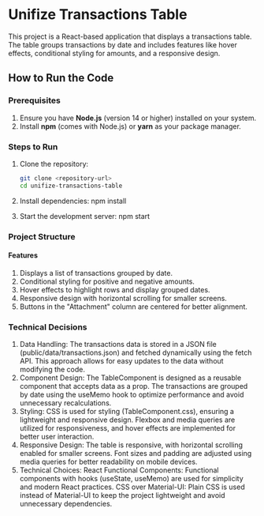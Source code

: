 # Unifize Transactions Table

This project is a React-based application that displays a transactions table. The table groups transactions by date and includes features like hover effects, conditional styling for amounts, and a responsive design.

## **How to Run the Code**

### **Prerequisites**

1. Ensure you have **Node.js** (version 14 or higher) installed on your system.
2. Install **npm** (comes with Node.js) or **yarn** as your package manager.

### **Steps to Run**

1. Clone the repository:

   ```bash
   git clone <repository-url>
   cd unifize-transactions-table
   ```

2. Install dependencies:
   npm install

3. Start the development server:
   npm start

### **Project Structure**

#### **Features**

1. Displays a list of transactions grouped by date.
2. Conditional styling for positive and negative amounts.
3. Hover effects to highlight rows and display grouped dates.
4. Responsive design with horizontal scrolling for smaller screens.
5. Buttons in the "Attachment" column are centered for better alignment.

### **Technical Decisions**

1. Data Handling:
   The transactions data is stored in a JSON file (public/data/transactions.json) and fetched dynamically using the fetch API.
   This approach allows for easy updates to the data without modifying the code.
2. Component Design:
   The TableComponent is designed as a reusable component that accepts data as a prop.
   The transactions are grouped by date using the useMemo hook to optimize performance and avoid unnecessary recalculations.
3. Styling:
   CSS is used for styling (TableComponent.css), ensuring a lightweight and responsive design.
   Flexbox and media queries are utilized for responsiveness, and hover effects are implemented for better user interaction.
4. Responsive Design:
   The table is responsive, with horizontal scrolling enabled for smaller screens.
   Font sizes and padding are adjusted using media queries for better readability on mobile devices.
5. Technical Choices:
   React Functional Components: Functional components with hooks (useState, useMemo) are used for simplicity and modern React practices.
   CSS over Material-UI: Plain CSS is used instead of Material-UI to keep the project lightweight and avoid unnecessary dependencies.
